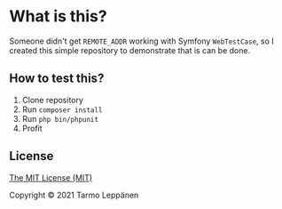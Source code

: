 # What is this?

Someone didn't get `REMOTE_ADDR` working with Symfony `WebTestCase`, so
I created this simple repository to demonstrate that is can be done.

## How to test this?

1. Clone repository
1. Run `composer install`
1. Run `php bin/phpunit`
1. Profit

## License

[The MIT License (MIT)](LICENSE)

Copyright © 2021 Tarmo Leppänen
